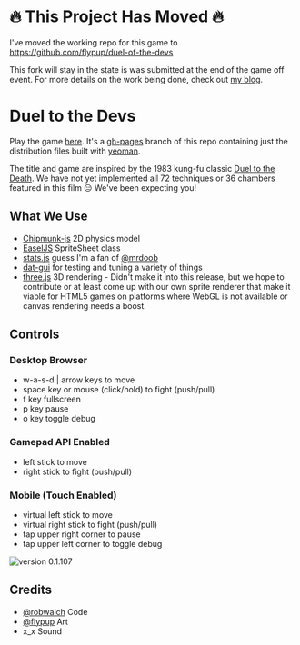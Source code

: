 # :fire: This Project Has Moved :fire:

I've moved the working repo for this game to https://github.com/flypup/duel-of-the-devs

This fork will stay in the state is was submitted at the end of the game off event. For more details on the work being done, check out [my blog](http://robwalch.com).

# Duel to the Devs

Play the game [here](http://flypup.github.com/game-off-2012/). It's a [gh-pages](http://pages.github.com/) branch of this repo containing just the distribution files built with [yeoman](https://github.com/yeoman).

The title and game are inspired by the 1983 kung-fu classic [Duel to the Death](http://www.youtube.com/watch?v=8utvOMioMro). We have not yet implemented all 72 techniques or 36 chambers featured in this film :expressionless: We've been expecting you!

## What We Use

* [Chipmunk-js](https://github.com/josephg/Chipmunk-js) 2D physics model
* [EaselJS](https://github.com/CreateJS/EaselJS) SpriteSheet class
* [stats.js](https://github.com/mrdoob/stats.js) guess I'm a fan of [@mrdoob](https://github.com/mrdoob)
* [dat-gui](http://code.google.com/p/dat-gui/) for testing and tuning a variety of things
* [three.js](http://threejs.org/) 3D rendering - Didn't make it into this release, but we hope to contribute or at least come up with our own sprite renderer that make it viable for HTML5 games on platforms where WebGL is not available or canvas rendering needs a boost.

## Controls

### Desktop Browser
* w-a-s-d | arrow keys to move
* space key or mouse (click/hold) to fight (push/pull)
* f key fullscreen
* p key pause
* o key toggle debug

### Gamepad API Enabled
* left stick to move
* right stick to fight (push/pull)

### Mobile (Touch Enabled)
* virtual left stick to move
* virtual right stick to fight (push/pull)
* tap upper right corner to pause
* tap upper left corner to toggle debug

![version 0.1.107](http://flypup.github.com/game-off-2012/img/ui/screenshot.jpg)

## Credits

* [@robwalch](https://github.com/robwalch) Code 
* [@flypup](http://www.behance.net/flypup) Art
* x_x Sound
